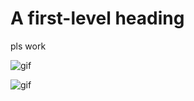 # A first-level heading

pls work

![gif](https://myoctocat.com/assets/images/base-octocat.svg)

![gif](https://tenor.com/en-GB/view/billsmafia-bills-josh-allen-playoffs-gif-24749557)